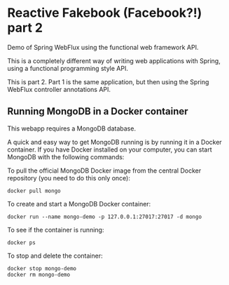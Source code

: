 # Reactive Fakebook (Facebook?!) part 2

Demo of Spring WebFlux using the functional web framework API.

This is a completely different way of writing web applications with Spring, using a functional programming style API.

This is part 2. Part 1 is the same application, but then using the Spring WebFlux controller annotations API.

## Running MongoDB in a Docker container

This webapp requires a MongoDB database.

A quick and easy way to get MongoDB running is by running it in a Docker container.
If you have Docker installed on your computer, you can start MongoDB with the following commands:

To pull the official MongoDB Docker image from the central Docker repository (you need to do this only once):

    docker pull mongo

To create and start a MongoDB Docker container:

    docker run --name mongo-demo -p 127.0.0.1:27017:27017 -d mongo

To see if the container is running:

    docker ps

To stop and delete the container:

    docker stop mongo-demo
    docker rm mongo-demo
